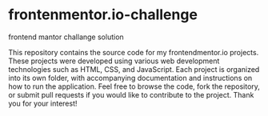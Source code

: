 # frontenmentor.io-challenge
frontend mantor challange solution


This repository contains the source code for my frontendmentor.io projects. These projects were developed using various web development technologies such as HTML, CSS, and JavaScript. Each project is organized into its own folder, with accompanying documentation and instructions on how to run the application. Feel free to browse the code, fork the repository, or submit pull requests if you would like to contribute to the project. Thank you for your interest!
